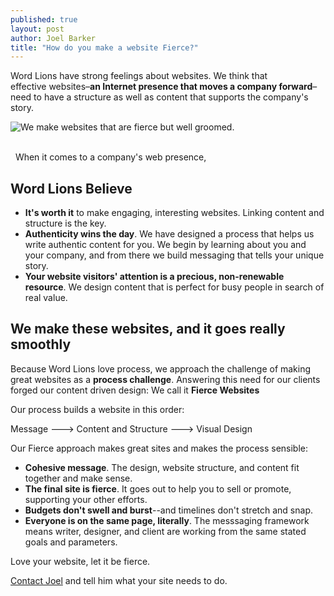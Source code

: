```yaml
---
published: true
layout: post
author: Joel Barker
title: "How do you make a website Fierce?"
---
```


Word Lions have strong feelings about websites. We think that effective websites–**an Internet presence that moves a company forward**–need to have a structure as well as content that supports the company's story.

![We make websites that are fierce but well groomed.](http://dl.dropboxusercontent.com/u/2044421/Fierce-but-well-groomed.jpg)

<br /> 
When it comes to a company's web presence,
## Word Lions Believe
- **It's worth it** to make engaging, interesting websites. Linking content and structure is the key.
- **Authenticity wins the day**. We have designed a process that helps us write authentic content for you. We begin by learning about you and your company, and from there we build messaging that tells your unique story.
- **Your website visitors' attention is a precious, non-renewable resource**. We design content that is perfect for busy people in search of real value.

## We make these websites, and it goes really smoothly
Because Word Lions love process, we approach the challenge of making great websites as a **process challenge**. Answering this need for our clients forged our content driven design: We call it **Fierce Websites**

Our process builds a website in this order:

Message ---> Content and Structure ---> Visual Design
 

Our Fierce approach makes great sites and makes the process sensible:

* **Cohesive message**. The design, website structure, and content fit together and make sense. 
* **The final site is fierce**. It goes out to help you to sell or promote, supporting your other efforts.
* **Budgets don't swell and burst**--and timelines don't stretch and snap.
* **Everyone is on the same page, literally**. The messsaging framework means writer, designer, and client are working from the same stated goals and parameters.


Love your website, let it be fierce.

[Contact Joel](http://wordlions.com/contact/ "Contact Joel") and tell him what your site needs to do.
